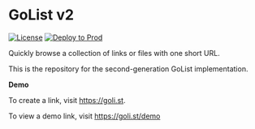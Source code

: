 # GoList v2

[![License](https://img.shields.io/badge/License-Apache%202.0-blue.svg)](https://opensource.org/licenses/Apache-2.0)
[![Deploy to Prod](https://github.com/Gan-Tu/GoList-v2/actions/workflows/deploy_to_prod.yml/badge.svg?branch=main)](https://github.com/Gan-Tu/GoList-v2/actions/workflows/deploy_to_prod.yml)

Quickly browse a collection of links or files with one short URL.

This is the repository for the second-generation GoList implementation.

**Demo**

To create a link, visit https://goli.st.

To view a demo link, visit https://goli.st/demo